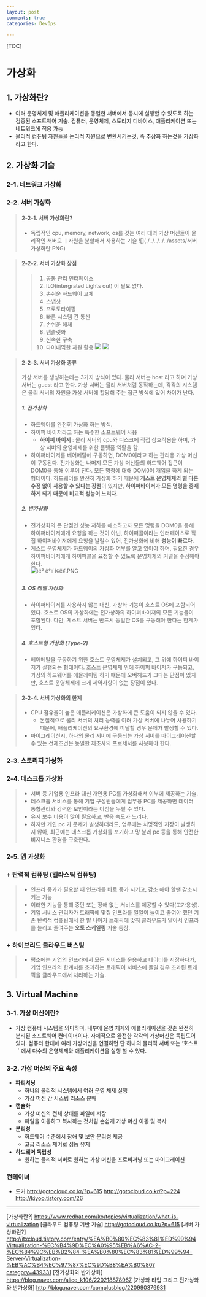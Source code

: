 ```yaml
---
layout: post
comments: true
categories: DevOps

---
```


[TOC]

# 가상화

## 1. 가상화란?

- 여러 운영체제 및 애플리케이션을 동일한 서버에서 동시에 실행할 수 있도록 하는 검증된 소프트웨어 기술. 컴퓨터, 운영체제, 스토리지 디바이스, 애플리케이션 또는 네트워크에 적용 가능
- 물리적 컴퓨팅 자원들을 논리적 자원으로 변환시키는것, 즉 추상화 하는것을 가상화라고 한다.

## 2. 가상화 기술
### 2-1. 네트워크 가상화
### 2-2. 서버 가상화
  > #### 2-2-1. 서버 가상화란?
  > - 독립적인 cpu, memory, network, os를 갖는 여러 대의 가상 머신들이 물리적인 서버으 ㅣ자원을 분할해서 사용하는 기술
  > ![](./../../../../assets/서버 가상화란.PNG)

  > #### 2-2-2. 서버 가상화 장점
  > > 1. 공통 관리 인터페이스
  > > 2. ILO(intergrated Lights out) 이 필요 없다.
  > > 3. 손쉬운 하드웨어 교체
  > > 4. 스냅샷
  > > 5. 프로토타이핑
  > > 6. 빠른 시스템 간 통신
  > > 7. 손쉬운 해체
  > > 8. 템슬릿화
  > > 9. 신속한 구축
  > > 10. 다이내믹한 자원 활용
  > >     ![](./../../../../assets/%EC%84%9C%EB%B2%84%20%EA%B0%80%EC%83%81%ED%99%94%20%EC%9D%B4%EC%9C%A01.PNG)
  > >     ![](./../../../../assets/%EC%84%9C%EB%B2%84%20%EA%B0%80%EC%83%81%ED%99%94%20%EC%9D%B4%EC%9C%A02.PNG)

  > #### 2-2-3. 서버 가상화 종류
  > 가상 서버를 생성하는데는 3가지 방식이 있다. 물리 서버는 host 라고 하며 가상 서버는 guest 라고 한다. 가상 서버는 물리 서버처럼 동작하는데, 각각의 시스템은 물리 서버의 자원을 가상 서버에 할당해 주는 접근 방식에 있어 차이가 난다.
  > ##### 1. 전가상화
  > - 하드웨어를 완전히 가상화 하는 방식.
  > - 하이퍼 바이저라고 하는 특수한 소프트웨어 사용
  >   - **하이퍼 바이저** : 물리 서버의 cpu와 디스크에 직접 상호작용을 하며, 가상 서버의 운영체제를 위한 플랫폼 역활을 함.
  > - 하이퍼바이저를 베어메탈에 구동하면, DOM0이라고 하는 관리용 가상 머신이 구동된다. 전가상화는 나머지 모든 가상 머신들의 하드웨어 접근이 DOM0을 통해 이루어 진다. 모든 명령에 대해 DOM0이 개입을 하게 되는 형테이다. 하드웨어를 완전히 가상화 하기 때문에 **게스트 운영체제의 별 다른 수정 없이 사용할 수 있다는 장점**이 있지만, **하이퍼바이저가 모든 명령을 중재하게 되기 때문에 비교적 성능이 느리다**.
  > ##### 2. 반가상화
  > - 전가상화의 큰 단점인 성능 저하를 해소하고자 모든 명령을 DOM0을 통해 하이퍼바이저에게 요청을 하는 것이 아닌, 하이퍼콜이라는 인터페이스로 직접 하이퍼바이저에게 요청을 날릴수 있어, 전가상화에 비해 **성능이 빠르다**.
  > - 게스트 운영체제가 하드웨어의 가상화 여부를 알고 있어야 하며, 필요한 경우 하이퍼바이저에게 하이퍼콜을 요청할 수 있도록 운영체제의 커널을 수정해야 한다.  
  > ![ìë² ê°ìí ì¢ë¥.PNG](./../../../../assets/%EC%84%9C%EB%B2%84%20%EA%B0%80%EC%83%81%ED%99%94%20%EC%A2%85%EB%A5%98.PNG)
  > ##### 3. OS 레벨 가상화
  > - 하이퍼바이저를 사용하지 않는 대신, 가상화 기능이 호스트 OS에 포함되어 있다. 호스트 OS의 가상화에는 전가상화의 하이퍼바이저의 모든 기능들이 포함된다. 다만, 게스트 서버는 반드시 동일한 OS를 구동해야 한다는 한계가 있다.
  > ##### 4. 호스트형 가상화 (Type-2)
  > - 베어메탈을 구동하기 위한 호스트 운영체제가 설치되고, 그 위에 하이퍼 바이저가 실행되는 형태이다. 호스트 운영체제 위에 하이퍼 바이저가 구동되고, 가상의 하드웨어를 에뮬레이팅 하기 떄문에 오버헤드가 크다는 단점이 있지만, 호스트 운영체제에 크게 제약사항이 없는 장점이 있다.

  > #### 2-2-4. 서버 가상화의 한계
  > - CPU 점유율이 높은 애플리케이션은 가상화에 큰 도움이 되지 않을 수 있다.
  >   - 본질적으로 물리 서버의 처리 능력을 여러 가상 서버에 나누어 사용하기 때문에, 애플리케이션의 요구환경에 미달할 경우 문제가 발생할 수 있다.
  > - 마이그레이션시, 하나의 물리 서버에 구동되는 가상 서버를 마이그레이션할 수 있는 전제조건은 동일한 제조사의 프로세서를 사용해야 한다.
### 2-3. 스토리지 가상화
### 2-4. 데스크톱 가상화

>  - 서버 등 기업용 인프라 대신 개인용 PC를 가상화해서 이부에 제공하는 기술.
>  - 데스크톱 서비스를 통해 기업 구성원들에게 업무용 PC를 제공하면 데이터 통합관리와 강력한 보안이라는 이점을 누릴 수 있다.
>  - 유지 보수 비용이 많이 필요하고, 반응 속도가 느리다.
>  - 하지만 개인 pc 가 문제가 발생하더라도, 업무에는 치명적인 지장이 발생하지 않아, 최근에는 데스크톱 가상화를 포기하고 망 분레 pc 등을 통해 안전한 비지니스 환경을 구축한다.

### 2-5. 앱 가상화

### + 탄력적 컴퓨팅 (엘라스틱 컴퓨팅)

> - 인프라 증가가 필요할 때 인프라를 바로 증가 시키고, 감소 해야 할땐 감소시키는 기능
> - 이러한 기능을 통해 중단 또는 장애 없는 서비스를 제공할 수 있다(고가용성).
> - 기업 서비스 관리자가 트래픽에 맞춰 인프라를 일일이 늘이고 줄여야 했던 기존 탄력적 컴퓨팅에서 한 발 나아가 트래픽에 맞춰 클라우드가 알아서 인프라를 늘리고 줄여주는 **오토 스케일링** 기술 등장.

### + 하이브리드 클라우드 버스팅

> - 평소에는 기업의 인프라에서 모든 서비스를 운용하고 데이터를 저장하다가, 기업 인프라의 한계치를 초과하는 트래픽이 서비스에 몰릴 경우 초과된 트래픽을 클라우드에서 처리하는 기술.




## 3. Virtual Machine
### 3-1. 가상 머신이란?
- 가상 컴퓨터 시스템을 의미하며, 내부에 운영 체제와 애플리케이션을 갖춘 완전히 분리된 소프트웨어 컨테이너이다. 자체적으로 완전한 각각의 가상머신은 독립도어 있다. 컴퓨터 한대에 여러 가상머신을 연결하면 단 하나의 물리적 서버 또는 ‘호스트＇에서 다수의 운영체제와 애플리케이션을 실행 할 수 있다.
### 3-2. 가상 머신의 주요 속성
- **파티셔닝**
  - 하나의 물리적 시스템에서 여러 운영 체제 실행
  - 가상 머신 간 시스템 리소스 분배
- **캡슐화**
  - 가상 머신의 전체 상태를 파일에 저장
  - 파일을 이동하고 복사하는 것처럼 손쉽게 가상 머신 이동 및 복사
- **분리성**
  - 하드웨어 수준에서 장애 및 보안 분리성 제공
  - 고급 리소스 제어로 성능 유지
- **하드웨어 독립성**
  - 원하는 물리적 서버로 원하는 가상 머신을 프로비저닝 또는 마이그레이션

### 컨테이너

- 도커
  http://gotocloud.co.kr/?p=615
  http://gotocloud.co.kr/?p=224
  http://kiyoo.tistory.com/26

---
[가상화란?] https://www.redhat.com/ko/topics/virtualization/what-is-virtualization
[클라우드 컴퓨팅 기반 기술] http://gotocloud.co.kr/?p=615
[서버 가상화란?] http://itxcloud.tistory.com/entry/%EA%B0%80%EC%83%81%ED%99%94Virtualization-%EC%B4%9D%EC%A0%95%EB%A6%AC-2-%EC%84%9C%EB%B2%84-%EA%B0%80%EC%83%81%ED%99%94-Server-Virtualization-%EB%AC%B4%EC%97%87%EC%9D%B8%EA%B0%80?category=439331
[전가상화와 반가상화] https://blog.naver.com/alice_k106/220218878967
[가상화 타입 그리고 전가상화와 반가상화] http://blog.naver.com/complusblog/220990379931